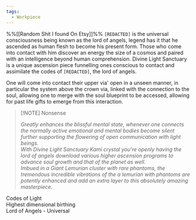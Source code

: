 ```yaml
---
tags:
  - Workpiece
---
```

%%[[Random Shit I found On Etsy]]%%
`[REDACTED]` is the universal consciousness being known as the lord of angels, legend has it that he ascended as human flesh to become his present form.
Those who come into contact with him discover an energy the size of a cosmos and paired with an intelligence beyond human comprehension.
Divine Light Sanctuary is a unique ascension piece funnelling ones conscious to contact and assimilate the codes of `[REDACTED]`, the lord of angels.  
  
One will come into contact their upper via' open in a unseen manner, in particular the system above the crown via, linked with the connection to the soul, allowing one to merge with the soul blueprint to be accessed, allowing for past life gifts to emerge from this interaction.

> [!NOTE] Nonsense
> 
> *Greatly enhances the blissful mental state, whenever one connects the normally active emotional and mental bodies become silent further supporting the flowering of open communication with light beings.*  
> *With Divine Light Sanctuary Kami crystal you're openly having the lord of angels download various higher ascension programs to advance soul growth and that of the planet as well.*  
> *Imbued in a Giant Lemurian cluster with rare phantoms, the tremendous incredible vibrations of the a lemurian with phantoms are potently enhanced and add an extra layer to this absolutely amazing masterpiece.*  
>   

Codes of Light  
Highest dimensional birthing  
Lord of Angels - Universal